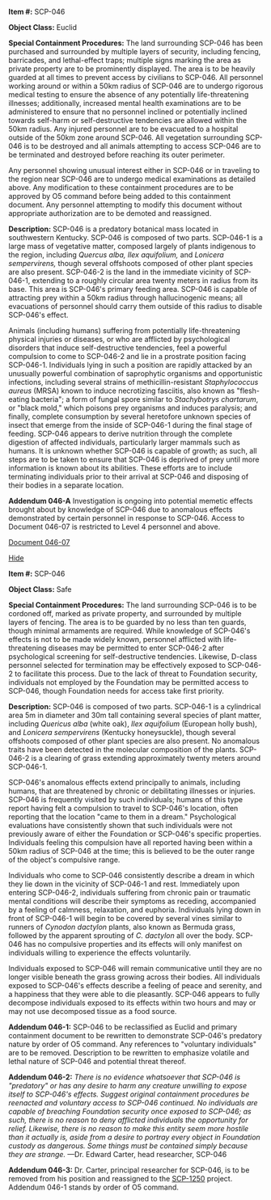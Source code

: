 **Item #:** SCP-046

**Object Class:** Euclid

**Special Containment Procedures:** The land surrounding SCP-046 has been purchased and surrounded by multiple layers of security, including fencing, barricades, and lethal-effect traps; multiple signs marking the area as private property are to be prominently displayed. The area is to be heavily guarded at all times to prevent access by civilians to SCP-046. All personnel working around or within a 50km radius of SCP-046 are to undergo rigorous medical testing to ensure the absence of any potentially life-threatening illnesses; additionally, increased mental health examinations are to be administered to ensure that no personnel inclined or potentially inclined towards self-harm or self-destructive tendencies are allowed within the 50km radius. Any injured personnel are to be evacuated to a hospital outside of the 50km zone around SCP-046. All vegetation surrounding SCP-046 is to be destroyed and all animals attempting to access SCP-046 are to be terminated and destroyed before reaching its outer perimeter.

Any personnel showing unusual interest either in SCP-046 or in traveling to the region near SCP-046 are to undergo medical examinations as detailed above. Any modification to these containment procedures are to be approved by O5 command before being added to this containment document. Any personnel attempting to modify this document without appropriate authorization are to be demoted and reassigned.

**Description:** SCP-046 is a predatory botanical mass located in southwestern Kentucky. SCP-046 is composed of two parts. SCP-046-1 is a large mass of vegetative matter, composed largely of plants indigenous to the region, including _Quercus alba, Ilex aquifolium,_ and _Lonicera sempervirens,_ though several offshoots composed of other plant species are also present. SCP-046-2 is the land in the immediate vicinity of SCP-046-1, extending to a roughly circular area twenty meters in radius from its base. This area is SCP-046's primary feeding area. SCP-046 is capable of attracting prey within a 50km radius through hallucinogenic means; all evacuations of personnel should carry them outside of this radius to disable SCP-046's effect.

Animals (including humans) suffering from potentially life-threatening physical injuries or diseases, or who are afflicted by psychological disorders that induce self-destructive tendencies, feel a powerful compulsion to come to SCP-046-2 and lie in a prostrate position facing SCP-046-1. Individuals lying in such a position are rapidly attacked by an unusually powerful combination of saprophytic organisms and opportunistic infections, including several strains of methicillin-resistant _Staphylococcus aureus_ (MRSA) known to induce necrotizing fasciitis, also known as "flesh-eating bacteria"; a form of fungal spore similar to _Stachybotrys chartarum_, or "black mold," which poisons prey organisms and induces paralysis; and finally, complete consumption by several heretofore unknown species of insect that emerge from the inside of SCP-046-1 during the final stage of feeding. SCP-046 appears to derive nutrition through the complete digestion of affected individuals, particularly larger mammals such as humans. It is unknown whether SCP-046 is capable of growth; as such, all steps are to be taken to ensure that SCP-046 is deprived of prey until more information is known about its abilities. These efforts are to include terminating individuals prior to their arrival at SCP-046 and disposing of their bodies in a separate location.

**Addendum 046-A** Investigation is ongoing into potential memetic effects brought about by knowledge of SCP-046 due to anomalous effects demonstrated by certain personnel in response to SCP-046. Access to Document 046-07 is restricted to Level 4 personnel and above.

[Document 046-07](javascript:;)

[Hide](javascript:;)

**Item #:** SCP-046

**Object Class:** Safe

**Special Containment Procedures:** The land surrounding SCP-046 is to be cordoned off, marked as private property, and surrounded by multiple layers of fencing. The area is to be guarded by no less than ten guards, though minimal armaments are required. While knowledge of SCP-046's effects is not to be made widely known, personnel afflicted with life-threatening diseases may be permitted to enter SCP-046-2 after psychological screening for self-destructive tendencies. Likewise, D-class personnel selected for termination may be effectively exposed to SCP-046-2 to facilitate this process. Due to the lack of threat to Foundation security, individuals not employed by the Foundation may be permitted access to SCP-046, though Foundation needs for access take first priority.

**Description:** SCP-046 is composed of two parts. SCP-046-1 is a cylindrical area 5m in diameter and 30m tall containing several species of plant matter, including _Quericus alba_ (white oak), _Ilex aquifolium_ (European holly bush), and _Lonicera sempervirens_ (Kentucky honeysuckle), though several offshoots composed of other plant species are also present. No anomalous traits have been detected in the molecular composition of the plants. SCP-046-2 is a clearing of grass extending approximately twenty meters around SCP-046-1.

SCP-046's anomalous effects extend principally to animals, including humans, that are threatened by chronic or debilitating illnesses or injuries. SCP-046 is frequently visited by such individuals; humans of this type report having felt a compulsion to travel to SCP-046's location, often reporting that the location "came to them in a dream." Psychological evaluations have consistently shown that such individuals were not previously aware of either the Foundation or SCP-046's specific properties. Individuals feeling this compulsion have all reported having been within a 50km radius of SCP-046 at the time; this is believed to be the outer range of the object's compulsive range.

Individuals who come to SCP-046 consistently describe a dream in which they lie down in the vicinity of SCP-046-1 and rest. Immediately upon entering SCP-046-2, individuals suffering from chronic pain or traumatic mental conditions will describe their symptoms as receding, accompanied by a feeling of calmness, relaxation, and euphoria. Individuals lying down in front of SCP-046-1 will begin to be covered by several vines similar to runners of _Cynodon dactylon_ plants, also known as Bermuda grass, followed by the apparent sprouting of _C. dactylon_ all over the body. SCP-046 has no compulsive properties and its effects will only manifest on individuals willing to experience the effects voluntarily.

Individuals exposed to SCP-046 will remain communicative until they are no longer visible beneath the grass growing across their bodies. All individuals exposed to SCP-046's effects describe a feeling of peace and serenity, and a happiness that they were able to die pleasantly. SCP-046 appears to fully decompose individuals exposed to its effects within two hours and may or may not use decomposed tissue as a food source.

**Addendum 046-1:** SCP-046 to be reclassified as Euclid and primary containment document to be rewritten to demonstrate SCP-046's predatory nature by order of O5 command. Any references to "voluntary individuals" are to be removed. Description to be rewritten to emphasize volatile and lethal nature of SCP-046 and potential threat thereof.

**Addendum 046-2:** _There is no evidence whatsoever that SCP-046 is "predatory" or has any desire to harm any creature unwilling to expose itself to SCP-046's effects. Suggest original containment procedures be reenacted and voluntary access to SCP-046 continued. No individuals are capable of breaching Foundation security once exposed to SCP-046; as such, there is no reason to deny afflicted individuals the opportunity for relief. Likewise, there is no reason to make this entity seem more hostile than it actually is, aside from a desire to portray every object in Foundation custody as dangerous. Some things must be contained simply because they are strange._ —Dr. Edward Carter, head researcher, SCP-046

**Addendum 046-3:** Dr. Carter, principal researcher for SCP-046, is to be removed from his position and reassigned to the [SCP-1250](/scp-1250) project. Addendum 046-1 stands by order of O5 command.